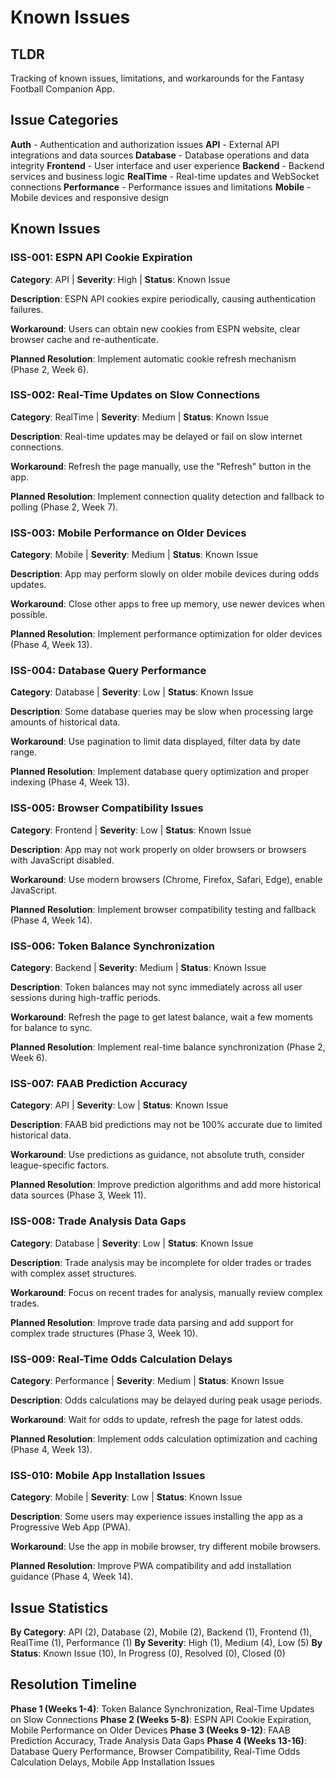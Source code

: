 # Known Issues

## TLDR

Tracking of known issues, limitations, and workarounds for the Fantasy Football Companion App.

## Issue Categories

**Auth** - Authentication and authorization issues
**API** - External API integrations and data sources
**Database** - Database operations and data integrity
**Frontend** - User interface and user experience
**Backend** - Backend services and business logic
**RealTime** - Real-time updates and WebSocket connections
**Performance** - Performance issues and limitations
**Mobile** - Mobile devices and responsive design

## Known Issues

### ISS-001: ESPN API Cookie Expiration
**Category**: API | **Severity**: High | **Status**: Known Issue

**Description**: ESPN API cookies expire periodically, causing authentication failures.

**Workaround**: Users can obtain new cookies from ESPN website, clear browser cache and re-authenticate.

**Planned Resolution**: Implement automatic cookie refresh mechanism (Phase 2, Week 6).

### ISS-002: Real-Time Updates on Slow Connections
**Category**: RealTime | **Severity**: Medium | **Status**: Known Issue

**Description**: Real-time updates may be delayed or fail on slow internet connections.

**Workaround**: Refresh the page manually, use the "Refresh" button in the app.

**Planned Resolution**: Implement connection quality detection and fallback to polling (Phase 2, Week 7).

### ISS-003: Mobile Performance on Older Devices
**Category**: Mobile | **Severity**: Medium | **Status**: Known Issue

**Description**: App may perform slowly on older mobile devices during odds updates.

**Workaround**: Close other apps to free up memory, use newer devices when possible.

**Planned Resolution**: Implement performance optimization for older devices (Phase 4, Week 13).

### ISS-004: Database Query Performance
**Category**: Database | **Severity**: Low | **Status**: Known Issue

**Description**: Some database queries may be slow when processing large amounts of historical data.

**Workaround**: Use pagination to limit data displayed, filter data by date range.

**Planned Resolution**: Implement database query optimization and proper indexing (Phase 4, Week 13).

### ISS-005: Browser Compatibility Issues
**Category**: Frontend | **Severity**: Low | **Status**: Known Issue

**Description**: App may not work properly on older browsers or browsers with JavaScript disabled.

**Workaround**: Use modern browsers (Chrome, Firefox, Safari, Edge), enable JavaScript.

**Planned Resolution**: Implement browser compatibility testing and fallback (Phase 4, Week 14).

### ISS-006: Token Balance Synchronization
**Category**: Backend | **Severity**: Medium | **Status**: Known Issue

**Description**: Token balances may not sync immediately across all user sessions during high-traffic periods.

**Workaround**: Refresh the page to get latest balance, wait a few moments for balance to sync.

**Planned Resolution**: Implement real-time balance synchronization (Phase 2, Week 6).

### ISS-007: FAAB Prediction Accuracy
**Category**: API | **Severity**: Low | **Status**: Known Issue

**Description**: FAAB bid predictions may not be 100% accurate due to limited historical data.

**Workaround**: Use predictions as guidance, not absolute truth, consider league-specific factors.

**Planned Resolution**: Improve prediction algorithms and add more historical data sources (Phase 3, Week 11).

### ISS-008: Trade Analysis Data Gaps
**Category**: Database | **Severity**: Low | **Status**: Known Issue

**Description**: Trade analysis may be incomplete for older trades or trades with complex asset structures.

**Workaround**: Focus on recent trades for analysis, manually review complex trades.

**Planned Resolution**: Improve trade data parsing and add support for complex trade structures (Phase 3, Week 10).

### ISS-009: Real-Time Odds Calculation Delays
**Category**: Performance | **Severity**: Medium | **Status**: Known Issue

**Description**: Odds calculations may be delayed during peak usage periods.

**Workaround**: Wait for odds to update, refresh the page for latest odds.

**Planned Resolution**: Implement odds calculation optimization and caching (Phase 4, Week 13).

### ISS-010: Mobile App Installation Issues
**Category**: Mobile | **Severity**: Low | **Status**: Known Issue

**Description**: Some users may experience issues installing the app as a Progressive Web App (PWA).

**Workaround**: Use the app in mobile browser, try different mobile browsers.

**Planned Resolution**: Improve PWA compatibility and add installation guidance (Phase 4, Week 14).

## Issue Statistics

**By Category**: API (2), Database (2), Mobile (2), Backend (1), Frontend (1), RealTime (1), Performance (1)
**By Severity**: High (1), Medium (4), Low (5)
**By Status**: Known Issue (10), In Progress (0), Resolved (0), Closed (0)

## Resolution Timeline

**Phase 1 (Weeks 1-4)**: Token Balance Synchronization, Real-Time Updates on Slow Connections
**Phase 2 (Weeks 5-8)**: ESPN API Cookie Expiration, Mobile Performance on Older Devices
**Phase 3 (Weeks 9-12)**: FAAB Prediction Accuracy, Trade Analysis Data Gaps
**Phase 4 (Weeks 13-16)**: Database Query Performance, Browser Compatibility, Real-Time Odds Calculation Delays, Mobile App Installation Issues
